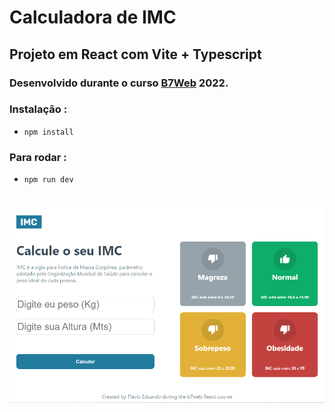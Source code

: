 # Calculadora de IMC
## Projeto em React com Vite + Typescript 
### Desenvolvido durante o curso [B7Web](https://alunos.b7web.com.br) 2022.

### Instalação :
- `npm install`

### Para rodar :
- `npm run dev`

#
<img src="./src/readme-image.png" alt=""/>
